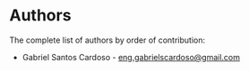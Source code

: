 # Authors

The complete list of authors by order of contribution:

- Gabriel Santos Cardoso - [eng.gabrielscardoso@gmail.com](mailto:eng.gabrielscardoso@gmail.com)
